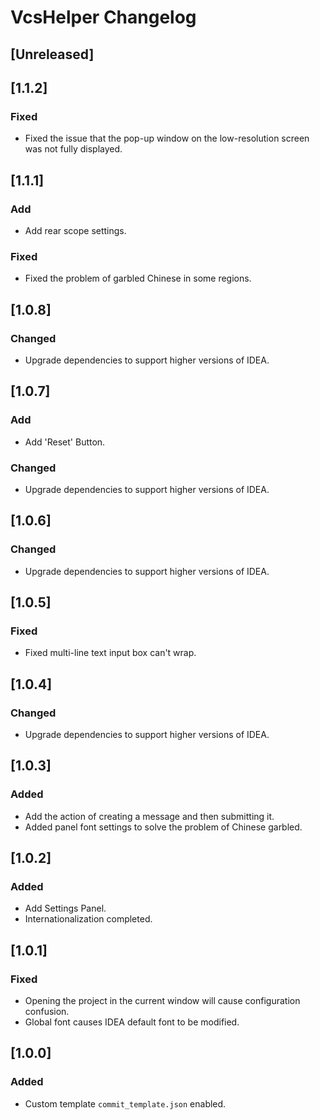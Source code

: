 <!-- Keep a Changelog guide -> https://keepachangelog.com -->

# VcsHelper Changelog

## [Unreleased]
## [1.1.2]
### Fixed
- Fixed the issue that the pop-up window on the low-resolution screen was not fully displayed.

## [1.1.1]
### Add
- Add rear scope settings.
### Fixed
- Fixed the problem of garbled Chinese in some regions.

## [1.0.8]
### Changed
- Upgrade dependencies to support higher versions of IDEA.

## [1.0.7]
### Add
- Add 'Reset' Button.
### Changed
- Upgrade dependencies to support higher versions of IDEA.

## [1.0.6]
### Changed
- Upgrade dependencies to support higher versions of IDEA.

## [1.0.5]
### Fixed
- Fixed multi-line text input box can't wrap.

## [1.0.4]
### Changed
- Upgrade dependencies to support higher versions of IDEA.

## [1.0.3]
### Added
- Add the action of creating a message and then submitting it.
- Added panel font settings to solve the problem of Chinese garbled.

## [1.0.2]
### Added
- Add Settings Panel.
- Internationalization completed.

## [1.0.1]
### Fixed
- Opening the project in the current window will cause configuration confusion.
- Global font causes IDEA default font to be modified.

## [1.0.0]
### Added
- Custom template `commit_template.json` enabled.
